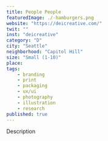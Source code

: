 ```yaml
---
title: People People
featuredImage: ./-hamburgers.png
website: "https://deicreative.com/"
twit: ""
inst: "deicreative"
category: "D"
city: "Seattle"
neighborhood: "Capitol Hill"
size: "Small (1-10)"
place: 
tags:
    - branding
    - print
    - packaging
    - ux/ui
    - photography
    - illustration
    - research
published: true
---
```


Description
